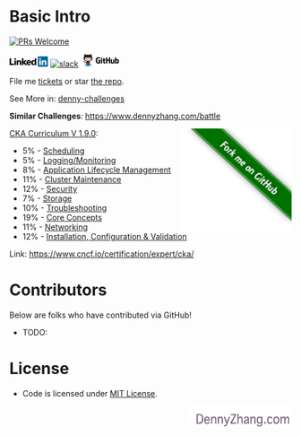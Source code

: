 # Basic Intro
[![PRs Welcome](https://img.shields.io/badge/PRs-welcome-brightgreen.svg)](http://makeapullrequest.com)

[![LinkedIn](https://raw.githubusercontent.com/USDevOps/mywechat-slack-group/master/images/linkedin_icon.png)](https://www.linkedin.com/in/dennyzhang001) <a href="https://www.dennyzhang.com/slack" target="_blank" rel="nofollow"><img src="http://slack.dennyzhang.com/badge.svg" alt="slack"/></a> [![Github](https://raw.githubusercontent.com/USDevOps/mywechat-slack-group/master/images/github.png)](https://github.com/DennyZhang)

File me [tickets](https://github.com/DennyZhang/prepare_k8s_cka/issues) or star [the repo](https://github.com/DennyZhang/prepare_k8s_cka).

See More in: [denny-challenges](https://github.com/topics/denny-challenges)

**Similar Challenges**: https://www.dennyzhang.com/battle

<a href="https://github.com/DennyZhang?tab=followers"><img align="right" width="200" height="183" src="https://raw.githubusercontent.com/USDevOps/mywechat-slack-group/master/images/fork_github.png" /></a>

[CKA Curriculum V 1.9.0](certified_kubernetes_administrator_exam_v1.9.0.pdf):
- 5% - [Scheduling](Scheduling)
- 5% - [Logging/Monitoring](Logging_Monitoring)
- 8% - [Application Lifecycle Management](Application_Lifecycle_Management)
- 11% - [Cluster Maintenance](Cluster_Maintenance)
- 12% - [Security](Security)
- 7% - [Storage](Storage)
- 10% - [Troubleshooting](Troubleshooting)
- 19% - [Core Concepts](Core_Concepts)
- 11% - [Networking](Networking)
- 12% - [Installation, Configuration & Validation](Installation_Configuration_Validation)

Link: https://www.cncf.io/certification/expert/cka/

# Contributors
Below are folks who have contributed via GitHub!
- TODO:

# License
- Code is licensed under [MIT License](https://www.dennyzhang.com/wp-content/mit_license.txt).

<a href="https://www.dennyzhang.com"><img align="right" width="185" height="37" src="https://raw.githubusercontent.com/USDevOps/mywechat-slack-group/master/images/dns_small.png"></a>
